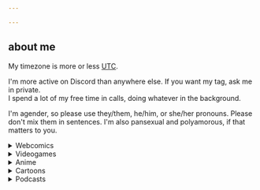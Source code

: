 ```yaml
---

---
```


## about me

My timezone is more or less [UTC](https://time.is/just/UTC).

I'm more active on Discord than anywhere else. If you want my tag, ask me in private.  
I spend a lot of my free time in calls, doing whatever in the background.

I'm agender, so please use they/them, he/him, or she/her pronouns. Please don't mix them in sentences. I'm also pansexual and polyamorous, if that matters to you.

<details markdown="1"><summary>Webcomics</summary>
I'm keeping up with a number of webcomics atm:

- [Gunnerkrigg Court](https://www.gunnerkrigg.com/?p=1)
- [Dumbing of Age](http://www.dumbingofage.com/2010/comic/book-1/01-move-in-day/home/)
- [Prequel](https://www.prequeladventure.com/2011/03/prequel-begin/)
- [Kill Six Billion Demons](https://killsixbilliondemons.com/comic/kill-six-billion-demons-chapter-1/)
- [Gather Ye Power](https://www.webtoons.com/en/challenge/gather-ye-power/list?title_no=327553&page=1)
- [SAKANA](https://www.sakana-comic.com/comic/title-page-vol-1)

I also read these at some point:

- [Homestuck](https://www.homestuck.com/) (Finished, ~~I'll read HS^2 eventually~~ Who knows?)
- Walkyverse<sup>([what is this?](https://walkypedia.fandom.com/wiki/Walkyverse))</sup> (Finished all of these) 
  - Roomies!
  - It's Walky!
  - Joyce and Walky!
  - Shortpacked!
- [Sandra and Woo](http://www.sandraandwoo.com/2000/01/01/welcome-to-sandra-and-woo/) (Dropped midway)
- [Order of the Stick](http://www.giantitp.com/comics/oots0001.html) (Dropped midway)
- [Harpy Gee](https://harpygee.com/comic/cover) (Dropped midway)

I'm a huge fan of format-breaking and hypertext stuff - the flashes in Homestuck, nonlinear storytelling (eg. SCP)
</details>

<details markdown="1"><summary>Videogames</summary>
I track the games I'm playing at [Backloggery](https://backloggery.com/technoabyss).

These days I tend to focus on shorter, single player games.  
I haven't been playing multiplayer games very much recently, but you can probably get me to join you on TF2 or Minecraft.  
I like jump maps and vanilla.

I really like Source-style movement. I'm waiting for [Momentum Mod](https://www.momentum-mod.org/) to come out...

Here's some games I really like:

- Hollow Knight
- Ratz Instagib 2.0
- Terraria
- Nuclear Throne
- Lethal League / Blaze
- Cavestory
- Portal 2
</details>

<details markdown="1"><summary>Anime</summary>
I watch anime occasionally, and I have a [MyAnimeList](https://myanimelist.net/profile/chitinlink).

- [Anime list](https://myanimelist.net/animelist/chitinlink)
- [Manga list](https://myanimelist.net/mangalist/chitinlink)
</details>

<details markdown="1"><summary>Cartoons</summary>
I also watch cartoons / western animation sometimes. I've finished these:

- Adventure Time
- Steven Universe (& Movie & Future)
- Star vs. the Forces of Evil
- Wakfu: The Animated Series (Seasons 1 & 2)
- She-Ra and the Princesses of Power
- Over the Garden Wall
- Gravity Falls
- Amphibia (Seasons 1 & 2)
- The Owl House (Seasons 1 & 2)
- RWBY (Up to Vol.4)
- Infinity Train (Seasons 1, 2, 3)

I'm planning to watch:

- Wakfu: The Animated Series Season 3
- My Little Pony: Friendship Is Magic (We'll see how much)
- Infinity Train Season 4
- The Owl House Season 3 if it ever comes out :/
- RWBY Volumes 5 - 8
</details>

<details markdown="1"><summary>Podcasts</summary>
I listen to podcasts in my commute and when I'm doing chores or mindless tasks.

I'm currently listening to [The Shrieking Shack](https://soundcloud.com/shriekingshack), interspersed with Harry Potter audiobooks.

I have finished listening to:

- [The Adventure Zone: Balance](https://maximumfun.org/episodes/adventure-zone/ep-1-here-there-be-gerblins-chapter-one/)
- [FATT: Autumn in Hieron](http://www.friendsatthetable.net/2014/09)
- [FATT: COUNTER/Weight](http://friendsatthetable.net/category/COUNTERWeight)
- [FATT: Marielda](http://friendsatthetable.net/category/Marielda)
- [FATT: Winter in Hieron](http://friendsatthetable.net/category/Winter+in+Hieron)
- [Wolf 359](https://www.wolf359.fm/)

I also listen to [Abnormal Mapping](https://www.abnormalmapping.com/abnormal-mapping/) occasionally.

I want to try listening to these, when I have the time:

- [FATT: Twilight Mirage](http://friendsatthetable.net/category/Twilight+Mirage)
- [The Magnus Archives](http://rustyquill.com/the-magnus-archives/)
</details>
